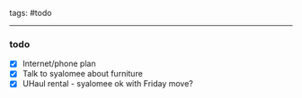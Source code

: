 tags: #todo 
___

### todo
- [x] Internet/phone plan
- [x] Talk to syalomee about furniture 
- [x] UHaul rental - syalomee ok with Friday move?